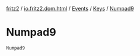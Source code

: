 [fritz2](../../../index.md) / [io.fritz2.dom.html](../../index.md) / [Events](../index.md) / [Keys](index.md) / [Numpad9](./-numpad9.md)

# Numpad9

`Numpad9`